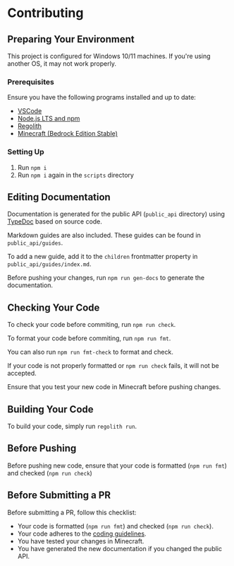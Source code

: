 # Contributing

## Preparing Your Environment

This project is configured for Windows 10/11 machines. If you're using another OS, it may not work properly.

### Prerequisites

Ensure you have the following programs installed and up to date:

- [VSCode](https://code.visualstudio.com/)
- [Node.js LTS and npm](https://nodejs.org/)
- [Regolith](https://bedrock-oss.github.io/regolith/)
- [Minecraft (Bedrock Edition Stable)](https://www.xbox.com/en-US/games/store/minecraft/9MVXMVT8ZKWC)

### Setting Up

1. Run `npm i`
2. Run `npm i` again in the `scripts` directory

## Editing Documentation

Documentation is generated for the public API (`public_api` directory) using [TypeDoc](https://typedoc.org/) based on source code.

Markdown guides are also included. These guides can be found in `public_api/guides`.

To add a new guide, add it to the `children` frontmatter property in `public_api/guides/index.md`.

Before pushing your changes, run `npm run gen-docs` to generate the documentation.

## Checking Your Code

To check your code before commiting, run `npm run check`.

To format your code before commiting, run `npm run fmt`.

You can also run `npm run fmt-check` to format and check.

If your code is not properly formatted or `npm run check` fails, it will not be accepted.

Ensure that you test your new code in Minecraft before pushing changes.

## Building Your Code

To build your code, simply run `regolith run`.

## Before Pushing

Before pushing new code, ensure that your code is formatted (`npm run fmt`) and checked (`npm run check`)

## Before Submitting a PR

Before submitting a PR, follow this checklist:

- Your code is formatted (`npm run fmt`) and checked (`npm run check`).
- Your code adheres to the [coding guidelines](CODING_GUIDELINES.md).
- You have tested your changes in Minecraft.
- You have generated the new documentation if you changed the public API.
